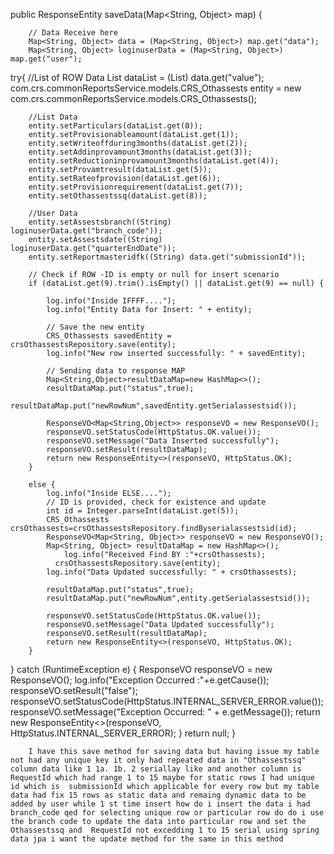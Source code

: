  public ResponseEntity saveData(Map<String, Object> map) {

        // Data Receive here
        Map<String, Object> data = (Map<String, Object>) map.get("data");
        Map<String, Object> loginuserData = (Map<String, Object>) map.get("user");

try{
        //List of ROW Data
        List<String> dataList = (List<String>) data.get("value");
        com.crs.commonReportsService.models.CRS_Othassests entity = new com.crs.commonReportsService.models.CRS_Othassests();


        //List Data
        entity.setParticulars(dataList.get(0));
        entity.setProvisionableamount(dataList.get(1));
        entity.setWriteoffduring3months(dataList.get(2));
        entity.setAddinprovamount3months(dataList.get(3));
        entity.setReductioninprovamount3months(dataList.get(4));
        entity.setProvamtresult(dataList.get(5));
        entity.setRateofprovision(dataList.get(6));
        entity.setProvisionrequirement(dataList.get(7));
        entity.setOthassestssq(dataList.get(8));

        //User Data
        entity.setAssestsbranch((String) loginuserData.get("branch_code"));
        entity.setAssestsdate((String) loginuserData.get("quarterEndDate"));
        entity.setReportmasteridfk((String) data.get("submissionId"));

        // Check if ROW -ID is empty or null for insert scenario
        if (dataList.get(9).trim().isEmpty() || dataList.get(9) == null) {

            log.info("Inside IFFFF....");
            log.info("Entity Data for Insert: " + entity);

            // Save the new entity
            CRS_Othassests savedEntity = crsOthassestsRepository.save(entity);
            log.info("New row inserted successfully: " + savedEntity);

            // Sending data to response MAP
            Map<String,Object>resultDataMap=new HashMap<>();
            resultDataMap.put("status",true);
            resultDataMap.put("newRowNum",savedEntity.getSerialassestsid());

            ResponseVO<Map<String,Object>> responseVO = new ResponseVO();
            responseVO.setStatusCode(HttpStatus.OK.value());
            responseVO.setMessage("Data Inserted successfully");
            responseVO.setResult(resultDataMap);
            return new ResponseEntity<>(responseVO, HttpStatus.OK);
        }

        else {
            log.info("Inside ELSE....");
            // ID is provided, check for existence and update
            int id = Integer.parseInt(dataList.get(5));
            CRS_Othassests crsOthassests=crsOthassestsRepository.findByserialassestsid(id);
            ResponseVO<Map<String, Object>> responseVO = new ResponseVO();
            Map<String, Object> resultDataMap = new HashMap<>();
                log.info("Received Find BY :"+crsOthassests);
              crsOthassestsRepository.save(entity);
            log.info("Data Updated successfully: " + crsOthassests);

            resultDataMap.put("status",true);
            resultDataMap.put("newRowNum",entity.getSerialassestsid());

            responseVO.setStatusCode(HttpStatus.OK.value());
            responseVO.setMessage("Data Updated successfully");
            responseVO.setResult(resultDataMap);
            return new ResponseEntity<>(responseVO, HttpStatus.OK);
        }


} catch (RuntimeException e) {
ResponseVO<String> responseVO = new ResponseVO();
            log.info("Exception Occurred :"+e.getCause());
        responseVO.setResult("false");
            responseVO.setStatusCode(HttpStatus.INTERNAL_SERVER_ERROR.value());
        responseVO.setMessage("Exception Occurred: " + e.getMessage());
        return new ResponseEntity<>(responseVO, HttpStatus.INTERNAL_SERVER_ERROR);
        }
return null;
        }


        I have this save method for saving data but having issue my table not had any unique key it only had repeated data in "Othassestssq" column data like 1 1a. 1b. 2 seriallay like and another column is RequestId which had range 1 to 15 maybe for static rows I had unique id which is  submissionId which applicable for every row but my table data had fix 15 rows as static data and remaing dynamic data to be added by user while 1 st time insert how do i insert the data i had branch_code qed for selecting unique row or particular row do do i use the branch code to update the data into particular row and set the Othassestssq and  RequestId not excedding 1 to 15 serial using spring data jpa i want the update method for the same in this method 
